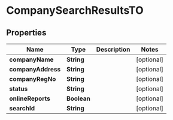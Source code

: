 
# CompanySearchResultsTO

## Properties
Name | Type | Description | Notes
------------ | ------------- | ------------- | -------------
**companyName** | **String** |  |  [optional]
**companyAddress** | **String** |  |  [optional]
**companyRegNo** | **String** |  |  [optional]
**status** | **String** |  |  [optional]
**onlineReports** | **Boolean** |  |  [optional]
**searchId** | **String** |  |  [optional]



